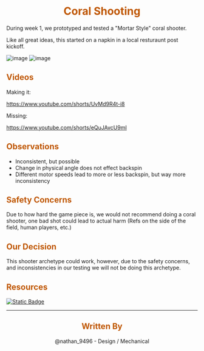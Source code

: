 <div>
<div align="center">
<h1><span style="color:#bf5700">Coral Shooting</span></h1>
</div>

During week 1, we prototyped and tested a "Mortar Style" coral shooter. 

Like all great ideas, this started on a napkin in a local resturaunt post kickoff.

![image](https://i.postimg.cc/ZRJMRb3f/nightmare-napkin.jpg)
![image](https://i.postimg.cc/mrw9fZrT/coral-Shooter.png)

<div>
<div align="left">
<h2><span style="color:#bf5700">Videos</span></h2>
</div>

Making it:

https://www.youtube.com/shorts/UvMd9R4t-i8

Missing:

https://www.youtube.com/shorts/eQuJAvcU9mI

<div>
<div align="left">
<h2><span style="color:#bf5700">Observations</span></h2>
</div>

- Inconsistent, but possible
- Change in physical angle does not effect backspin 
- Different motor speeds lead to more or less backspin, but way more inconsistency 



<div>
<div align="left">
<h2><span style="color:#bf5700">Safety Concerns</span></h2>
</div>

Due to how hard the game piece is, we would not recommend doing a coral shooter, one bad shot could lead to actual harm (Refs on the side of the field, human players, etc.)


<div>
<div align="left">
<h2><span style="color:#bf5700">Our Decision</span></h2>
</div>

This shooter archetype could work, however, due to the safety concerns, and inconsistencies in our testing we will not be doing this archetype.

<div>
<div align="left">
<h2><span style="color:#bf5700">Resources</span></h2>
</div>

[![Static Badge](https://img.shields.io/badge/Coral_Shooter-LLK?style=for-the-badge&label=CAD&labelColor=Bf5700&color=000000)](https://cad.onshape.com/documents/95dce0786bde6ba1f49919af/w/1c4eb663d0dd6a8906a3a8a7/e/08de68ff00abbb5abeefdfb5?renderMode=0&uiState=678305d11cf16d01432e73b3)

<hr>

<div>
<div align="center">
<h2><span style="color:#bf5700">Written By</span></h2>
</div>

<div align="center">

@nathan_9496 - Design / Mechanical

</div>
